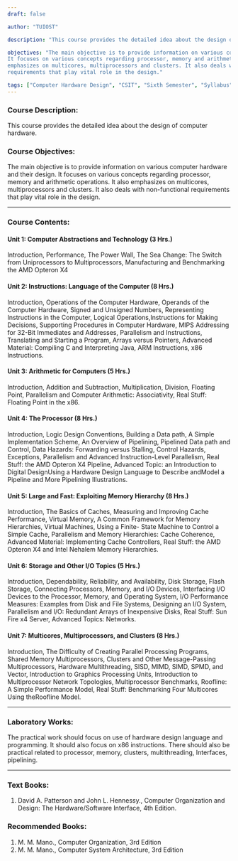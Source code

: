 ```yaml
---
draft: false

author: "TUIOST"

description: "This course provides the detailed idea about the design of computer hardware."

objectives: "The main objective is to provide information on various computer hardware and their design.
It focuses on various concepts regarding processor, memory and arithmetic operations. It also
emphasizes on multicores, multiprocessors and clusters. It also deals with non-functional
requirements that play vital role in the design."

tags: ["Computer Hardware Design", "CSIT", "Sixth Semester", "Syllabus", "TU"]
---
```


### Course Description:

This course provides the detailed idea about the design of computer hardware.

### Course Objectives:

The main objective is to provide information on various computer hardware and their design.
It focuses on various concepts regarding processor, memory and arithmetic operations. It also
emphasizes on multicores, multiprocessors and clusters. It also deals with non-functional
requirements that play vital role in the design.

<hr>

### Course Contents:

#### Unit 1: Computer Abstractions and Technology (3 Hrs.)

Introduction, Performance, The Power Wall, The Sea Change: The Switch from
Uniprocessors to Multiprocessors, Manufacturing and Benchmarking the AMD Opteron X4

#### Unit 2: Instructions: Language of the Computer (8 Hrs.)

Introduction, Operations of the Computer Hardware, Operands of the Computer Hardware,
Signed and Unsigned Numbers, Representing Instructions in the Computer, Logical
Operations,Instructions for Making Decisions, Supporting Procedures in Computer
Hardware, MIPS Addressing for 32-Bit Immediates and Addresses, Parallelism and
Instructions, Translating and Starting a Program, Arrays versus Pointers, Advanced Material:
Compiling C and Interpreting Java, ARM Instructions, x86 Instructions.

#### Unit 3: Arithmetic for Computers (5 Hrs.)

Introduction, Addition and Subtraction, Multiplication, Division, Floating Point, Parallelism
and Computer Arithmetic: Associativity, Real Stuff: Floating Point in the x86.

#### Unit 4: The Processor (8 Hrs.)

Introduction, Logic Design Conventions, Building a Data path, A Simple Implementation
Scheme, An Overview of Pipelining, Pipelined Data path and Control, Data Hazards:
Forwarding versus Stalling, Control Hazards, Exceptions, Parallelism and Advanced
Instruction-Level Parallelism, Real Stuff: the AMD Opteron X4 Pipeline, Advanced Topic:
an Introduction to Digital DesignUsing a Hardware Design Language to Describe andModel
a Pipeline and More Pipelining Illustrations.

#### Unit 5: Large and Fast: Exploiting Memory Hierarchy (8 Hrs.)

Introduction, The Basics of Caches, Measuring and Improving Cache Performance, Virtual
Memory, A Common Framework for Memory Hierarchies, Virtual Machines, Using a Finite-
State Machine to Control a Simple Cache, Parallelism and Memory Hierarchies: Cache
Coherence, Advanced Material: Implementing Cache Controllers, Real Stuff: the AMD
Opteron X4 and Intel Nehalem Memory Hierarchies.

#### Unit 6: Storage and Other I/O Topics (5 Hrs.)

Introduction, Dependability, Reliability, and Availability, Disk Storage, Flash Storage,
Connecting Processors, Memory, and I/O Devices, Interfacing I/O Devices to the Processor,
Memory, and Operating System, I/O Performance Measures: Examples from Disk and File
Systems, Designing an I/O System, Parallelism and I/O: Redundant Arrays of Inexpensive
Disks, Real Stuff: Sun Fire x4 Server, Advanced Topics: Networks.

#### Unit 7: Multicores, Multiprocessors, and Clusters (8 Hrs.)

Introduction, The Difficulty of Creating Parallel Processing Programs, Shared Memory
Multiprocessors, Clusters and Other Message-Passing Multiprocessors, Hardware
Multithreading, SISD, MIMD, SIMD, SPMD, and Vector, Introduction to Graphics
Processing Units, Introduction to Multiprocessor Network Topologies, Multiprocessor
Benchmarks, Roofline: A Simple Performance Model, Real Stuff: Benchmarking Four
Multicores Using theRoofline Model.

<hr>

### Laboratory Works:

The practical work should focus on use of hardware design language and programming. It
should also focus on x86 instructions. There should also be practical related to processor,
memory, clusters, multithreading, Interfaces, pipelining.

<hr>

### Text Books:

1. David A. Patterson and John L. Hennessy., Computer Organization and Design: The
   Hardware/Software Interface, 4th Edition.

### Recommended Books:

1. M. M. Mano., Computer Organization, 3rd Edition
2. M. M. Mano., Computer System Architecture, 3rd Edition
